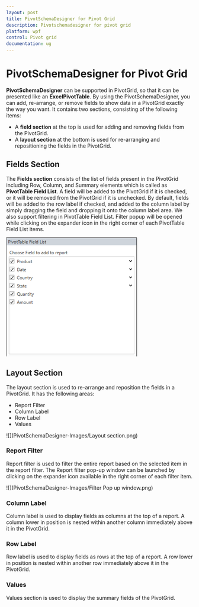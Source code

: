 ```yaml
---
layout: post
title: PivotSchemaDesigner for Pivot Grid
description: Pivotschemadesigner for pivot grid
platform: wpf
control: Pivot grid
documentation: ug
---
```


# PivotSchemaDesigner for Pivot Grid

**PivotSchemaDesigner** can be supported in PivotGrid, so that it can be presented like an **ExcelPivotTable**. By using the PivotSchemaDesigner, you can add, re-arrange, or remove fields to show data in a PivotGrid exactly the way you want. It contains two sections, consisting of the following items:

* A **field section** at the top is used for adding and removing fields from the PivotGrid.
* A **layout section** at the bottom is used for re-arranging and repositioning the fields in the PivotGrid.

## Fields Section

The **Fields section** consists of the list of fields present in the PivotGrid including Row, Column, and Summary elements which is called as **PivotTable Field List**. A field will be added to the PivotGrid if it is checked, or it will be removed from the PivotGrid if it is unchecked. By default, fields will be added to the row label if checked, and added to the column label by simply dragging the field and dropping it onto the column label area. We also support filtering in PivotTable Field List. Filter popup will be opened while clicking on the expander icon in the right corner of each PivotTable Field List items.

![FieldsSection](PivotSchemaDesigner-Images/FieldsSection.png)

## Layout Section

The layout section is used to re-arrange and reposition the fields in a PivotGrid. It has the following areas:

* Report Filter
* Column Label
* Row Label
* Values

![](PivotSchemaDesigner-Images/Layout section.png)

### Report Filter

Report filter is used to filter the entire report based on the selected item in the report filter. The Report filter pop-up window can be launched by clicking on the expander icon available in the right corner of each filter item.

![](PivotSchemaDesigner-Images/Filter Pop up window.png)

### Column Label

Column label is used to display fields as columns at the top of a report. A column lower in position is nested within another column immediately above it in the PivotGrid.

### Row Label

Row label is used to display fields as rows at the top of a report. A row lower in position is nested within another row immediately above it in the PivotGrid.

### Values

Values section is used to display the summary fields of the PivotGrid.